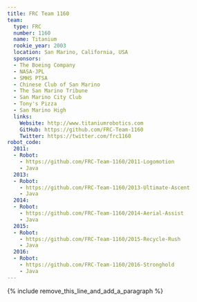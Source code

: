 ```yaml
---
title: FRC Team 1160
team:
  type: FRC
  number: 1160
  name: Titanium
  rookie_year: 2003
  location: San Marino, California, USA
  sponsors:
  - The Boeing Company
  - NASA-JPL
  - SMHS PTSA
  - Chinese Club of San Marino
  - The San Marino Tribune
  - San Marino City Club
  - Tony's Pizza
  - San Marino High
  links:
    Website: http://www.titaniumrobotics.com
    GitHub: https://github.com/FRC-Team-1160
    Twitter: https://twitter.com/frc1160
robot_code:
  2011:
  - Robot:
    - https://github.com/FRC-Team-1160/2011-Logomotion
    - Java
  2013:
  - Robot:
    - https://github.com/FRC-Team-1160/2013-Ultimate-Ascent
    - Java
  2014:
  - Robot:
    - https://github.com/FRC-Team-1160/2014-Aerial-Assist
    - Java
  2015:
  - Robot:
    - https://github.com/FRC-Team-1160/2015-Recycle-Rush
    - Java
  2016:
  - Robot:
    - https://github.com/FRC-Team-1160/2016-Stronghold
    - Java
---
```


{% include remove_this_line_and_add_a_paragraph %}